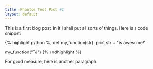 ```yaml
---
title: Phantom Test Post #1
layout: default
---
```


This is a first blog post. In it I shall put all sorts of things.
Here is a code snippet:

{% highlight python %}
def my_function(str):
    print str + ' is awesome!'

my_function("TJ")
{% endhighlight %}

For good measure, here is another paragraph.
